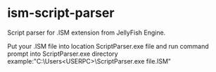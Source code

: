 # ism-script-parser
Script parser for .ISM extension from JellyFish Engine.

Put your .ISM file into location ScriptParser.exe file and run command prompt into ScriptParser.exe directory  
example:"C:\Users\<USERPC>\ScriptParser.exe file.ISM"
